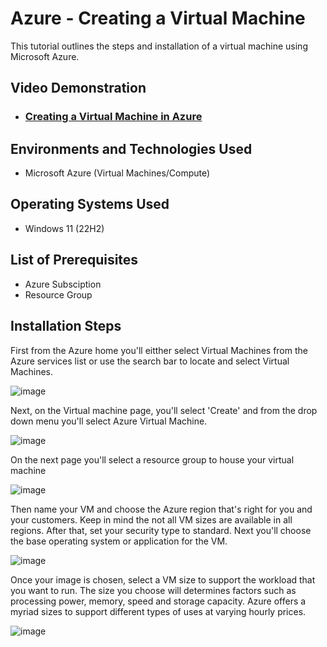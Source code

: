 <h1>Azure - Creating a Virtual Machine</h1>
This tutorial outlines the steps and installation of a virtual machine using Microsoft Azure.<br />


<h2>Video Demonstration</h2>

- ### [Creating a Virtual Machine in Azure](https://clipchamp.com/watch/aJXukDOnyE0)

<h2>Environments and Technologies Used</h2>

- Microsoft Azure (Virtual Machines/Compute)

<h2>Operating Systems Used </h2>

- Windows 11</b> (22H2)

<h2>List of Prerequisites</h2>

- Azure Subsciption
- Resource Group

<h2>Installation Steps</h2>

First from the Azure home you'll eitther select Virtual Machines from the Azure services list or use the search bar to locate and select Virtual Machines.

![image](https://github.com/oraljr/vm-setup/assets/152557529/9cb229b9-9141-447a-9b34-4b58359ef21e)

Next, on the Virtual machine page, you'll select 'Create' and from the drop down menu you'll select Azure Virtual Machine.

![image](https://github.com/oraljr/vm-setup/assets/152557529/33eb7e3b-2c70-4229-8e44-b5d958bab1ea)

On the next page you'll select a resource group to house your virtual machine

![image](https://github.com/oraljr/vm-setup/assets/152557529/d14fc138-be87-4260-bf65-a5b7ef5a0bb8)

Then name your VM and choose the Azure region that's right for you and your customers. Keep in mind the not all VM sizes are available in all regions. After that, set your security type to standard. Next you'll choose the base operating system or application for the VM.

![image](https://github.com/oraljr/vm-setup/assets/152557529/c5aa3d56-4387-4d52-a2f5-3928f9f6c54e)

Once your image is chosen, select a VM size to support the workload that you want to run. The size you choose will determines factors such as processing power, memory, speed and storage capacity. Azure offers a myriad sizes to support different types of uses at varying hourly prices.

![image](https://github.com/oraljr/vm-setup/assets/152557529/a6131cba-66fa-4645-92bd-acf0adb2c17b)

